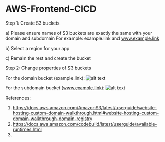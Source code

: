 # AWS-Frontend-CICD

Step 1: Create S3 buckets

a) Please ensure names of S3 buckets are exactly the same with your domain and subdomain
   For example: example.link and www.example.link

b) Select a region for your app

c) Remain the rest and create the bucket

Step 2: Change properties of S3 buckets

For the domain bucket (example.link):
![alt text](https://github.com/andy-she-hoi/AWS-Frontend-CICD/blob/main/Image/s3_properties_1.jpg?raw=true)

For the subdomain bucket (www.example.link):
![alt text](https://github.com/andy-she-hoi/AWS-Frontend-CICD/blob/main/Image/s3_properties_2.jpg?raw=true)

References:
1) https://docs.aws.amazon.com/AmazonS3/latest/userguide/website-hosting-custom-domain-walkthrough.html#website-hosting-custom-domain-walkthrough-domain-registry
2) https://docs.aws.amazon.com/codebuild/latest/userguide/available-runtimes.html
3) 
